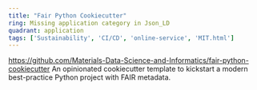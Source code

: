 ```yaml
---
title: "Fair Python Cookiecutter"
ring: Missing application category in Json_LD
quadrant: application
tags: ['Sustainability', 'CI/CD', 'online-service', 'MIT.html']
---
```

https://github.com/Materials-Data-Science-and-Informatics/fair-python-cookiecutter
An opinionated cookiecutter template to kickstart a modern best-practice Python project with FAIR metadata.
